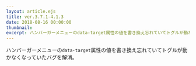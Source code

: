 ```yaml
---
layout: article.ejs
title: ver.3.7.1-4.1.3
date: 2018-08-16 00:00:00
thumbnail: 
excerpt: ハンバーガーメニューのdata-target属性の値を書き換え忘れていてトグルが動かなくなっていたバグを解消
---
```


ハンバーガーメニューの`data-target`属性の値を書き換え忘れていてトグルが動かなくなっていたバグを解消。

